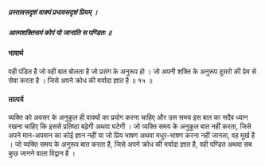 ##### प्रस्तावसदृशं वाक्यं प्रभावसदृशं प्रियम् ।
##### आत्मशक्तिसमं कोपं यो जानाति स पण्डितः ॥

#### भावार्थ

वही पंडित है जो वही बात बोलता है जो प्रसंग के अनुरूप हो । जो अपनी शक्ति के अनुरूप दुसरो की प्रेम से सेवा करता है । जिसे अपने क्रोध की मर्यादा ज्ञात है ॥ १५ ॥

#### तात्पर्य

व्यक्ति को अवसर के अनुकूल ही वाक्यों का प्रयोग करना चाहिए और उस समय इस बात का सदैव ध्यान रखना चाहिए कि इससे प्रतिष्ठा बढ़ेगी अथवा घटेगी । जो व्यक्ति समय के अनुकूल बात नहीं करता, जिसे अपने मान-अपमान का कोई ज्ञान नहीं या जो प्रिय भाषण अथवा मधुर-भाषण करना नहीं जानता, वह मूर्ख है । जो व्यक्ति समय के अनुरूप बात करता है, जिसे अपने क्रोध की मर्यादा ज्ञात है, वही पण्डित अथवा सब कुछ जानने वाला विद्वान है ।